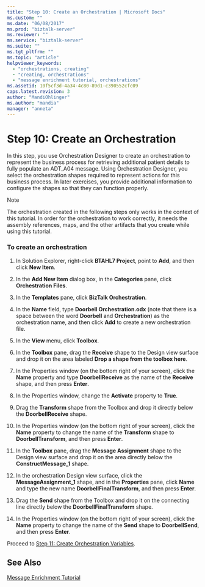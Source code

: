 ```yaml
---
title: "Step 10: Create an Orchestration | Microsoft Docs"
ms.custom: ""
ms.date: "06/08/2017"
ms.prod: "biztalk-server"
ms.reviewer: ""
ms.service: "biztalk-server"
ms.suite: ""
ms.tgt_pltfrm: ""
ms.topic: "article"
helpviewer_keywords: 
  - "orchestrations, creating"
  - "creating, orchestrations"
  - "message enrichment tutorial, orchestrations"
ms.assetid: 10f5cf3d-4a34-4c80-89d1-c390552cfc09
caps.latest.revision: 3
author: "MandiOhlinger"
ms.author: "mandia"
manager: "anneta"
---
```

# Step 10: Create an Orchestration
In this step, you use Orchestration Designer to create an orchestration to represent the business process for retrieving additional patient details to fully populate an ADT_A04 message. Using Orchestration Designer, you select the orchestration shapes required to represent actions for this business process. In later exercises, you provide additional information to configure the shapes so that they can function properly.  
  
> [!NOTE]
>  The orchestration created in the following steps only works in the context of this tutorial. In order for the orchestration to work correctly, it needs the assembly references, maps, and the other artifacts that you create while using this tutorial.  
  
### To create an orchestration  
  
1.  In Solution Explorer, right-click **BTAHL7 Project**, point to **Add**, and then click **New Item**.  
  
2.  In the **Add New Item** dialog box, in the **Categories** pane, click **Orchestration Files**.  
  
3.  In the **Templates** pane, click **BizTalk Orchestration**.  
  
4.  In the **Name** field, type **Doorbell Orchestration.odx** (note that there is a space between the word **Doorbell** and **Orchestration**) as the orchestration name, and then click **Add** to create a new orchestration file.  
  
5.  In the **View** menu, click **Toolbox**.  
  
6.  In the **Toolbox** pane, drag the **Receive** shape to the Design view surface and drop it on the area labeled **Drop a shape from the toolbox here**.  
  
7.  In the Properties window (on the bottom right of your screen), click the **Name** property and type **DoorbellReceive** as the name of the **Receive** shape, and then press **Enter**.  
  
8.  In the Properties window, change the **Activate** property to **True**.  
  
9. Drag the **Transform** shape from the Toolbox and drop it directly below the **DoorbellReceive** shape.  
  
10. In the Properties window (on the bottom right of your screen), click the **Name** property to change the name of the **Transform** shape to **DoorbellTransform**, and then press **Enter**.  
  
11. In the **Toolbox** pane, drag the **Message Assignment** shape to the Design view surface and drop it on the area directly below the **ConstructMessage_1** shape.  
  
12. In the orchestration Design view surface, click the **MessageAssignment_1** shape, and in the **Properties** pane, click **Name** and type the new name **DoorbellFinalTransform**, and then press **Enter**.  
  
13. Drag the **Send** shape from the Toolbox and drop it on the connecting line directly below the **DoorbellFinalTransform** shape.  
  
14. In the Properties window (on the bottom right of your screen), click the **Name** property to change the name of the **Send** shape to **DoorbellSend**, and then press **Enter**.  
  
 Proceed to [Step 11: Create Orchestration Variables](../../adapters-and-accelerators/accelerator-hl7/step-11-create-orchestration-variables.md).  
  
## See Also  
 [Message Enrichment Tutorial](../../adapters-and-accelerators/accelerator-hl7/message-enrichment-tutorial.md)